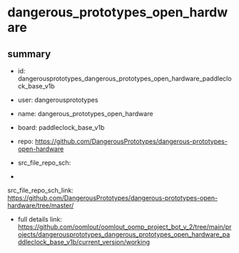 # dangerous_prototypes_open_hardware
 
## summary 
* id: dangerousprototypes_dangerous_prototypes_open_hardware_paddleclock_base_v1b
* user: dangerousprototypes
* name: dangerous_prototypes_open_hardware
* board: paddleclock_base_v1b
* repo: https://github.com/DangerousPrototypes/dangerous-prototypes-open-hardware



* src_file_repo_sch: 
*
 src_file_repo_sch_link: https://github.com/DangerousPrototypes/dangerous-prototypes-open-hardware/tree/master/
* full details link: https://github.com/oomlout/oomlout_oomp_project_bot_v_2/tree/main/projects/dangerousprototypes_dangerous_prototypes_open_hardware_paddleclock_base_v1b/current_version/working  






